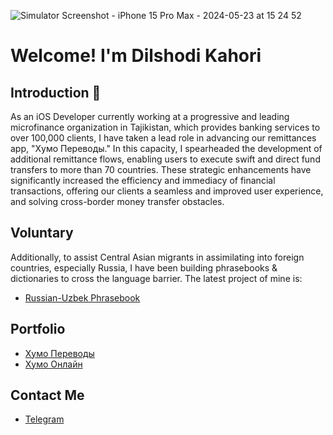 
![Simulator Screenshot - iPhone 15 Pro Max - 2024-05-23 at 15 24 52](https://github.com/dkahhori/dkahhori/assets/101136418/d1696376-399b-46d9-a0b0-4d0e6bfe3f06)

# Welcome! I'm Dilshodi Kahori
## Introduction 🙂
As an iOS Developer currently working at a progressive and leading microfinance organization in Tajikistan, which provides banking services to over 100,000 clients, I have taken a lead role in advancing our remittances app, "Хумо Переводы." In this capacity, I spearheaded the development of additional remittance flows, enabling users to execute swift and direct fund transfers to more than 70 countries. These strategic enhancements have significantly increased the efficiency and immediacy of financial transactions, offering our clients a seamless and improved user experience, and solving cross-border money transfer obstacles.  

## Voluntary 
Additionally, to assist Central Asian migrants in assimilating into foreign countries, especially Russia, I have been building phrasebooks & dictionaries to cross the language barrier. The latest project of mine is: 
* [Russian-Uzbek Phrasebook](https://apps.apple.com/tj/app/ru-uz/id6474094730) <br />

## Portfolio
* [Хумо Переводы](https://apps.apple.com/us/app/%D0%BF%D0%B5%D1%80%D0%B5%D0%B2%D0%BE%D0%B4%D1%8B-%D0%B2-%D1%82%D0%B0%D0%B4%D0%B6%D0%B8%D0%BA%D0%B8%D1%81%D1%82%D0%B0%D0%BD/id1497473277) <br />
* [Хумо Онлайн](https://apps.apple.com/us/app/humo-online/id1242252363) <br />

## Contact Me 
* [Telegram](https://t.me/dkahhori)
